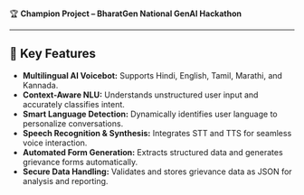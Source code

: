 🏆 **Champion Project – BharatGen National GenAI Hackathon**

---

## 🚀 Key Features

- **Multilingual AI Voicebot:** Supports Hindi, English, Tamil, Marathi, and Kannada.
- **Context-Aware NLU:** Understands unstructured user input and accurately classifies intent.
- **Smart Language Detection:** Dynamically identifies user language to personalize conversations.
- **Speech Recognition & Synthesis:** Integrates STT and TTS for seamless voice interaction.
- **Automated Form Generation:** Extracts structured data and generates grievance forms automatically.
- **Secure Data Handling:** Validates and stores grievance data as JSON for analysis and reporting.
